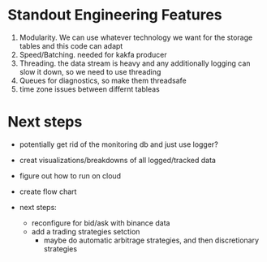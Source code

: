 
# Standout Engineering Features
1. Modularity. We can use whatever technology we want for the storage tables and this code can adapt
2. Speed/Batching. needed for kakfa producer
3. Threading. the data stream is heavy and any additionally logging can slow it down, so we need to use threading
4. Queues for diagnostics, so make them threadsafe
5. time zone issues between differnt tableas

# Next steps

- potentially get rid of the monitoring db and just use logger?
- creat visualizations/breakdowns of all logged/tracked data

- figure out how to run on cloud
- create flow chart

-  next steps:
    - reconfigure for bid/ask with binance data
    - add a trading strategies setction
        - maybe do automatic arbitrage strategies, and then discretionary strategies